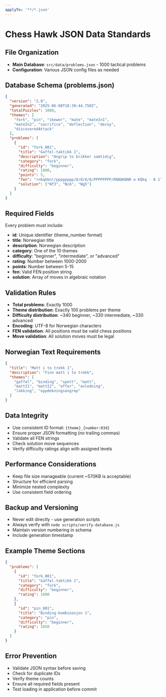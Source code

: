 ```yaml
---
applyTo: '**/*.json'
---
```


# Chess Hawk JSON Data Standards

## File Organization
- **Main Database**: `src/data/problems.json` - 1000 tactical problems
- **Configuration**: Various JSON config files as needed

## Database Schema (problems.json)
```json
{
  "version": "2.0",
  "generated": "2025-06-08T18:39:44.750Z",
  "totalPuzzles": 1000,
  "themes": [
    "fork", "pin", "skewer", "mate", "mateIn1", 
    "mateIn2", "sacrifice", "deflection", "decoy", 
    "discoveredAttack"
  ],
  "problems": [
    {
      "id": "fork_001",
      "title": "Gaffel-taktikk 1",
      "description": "Angrip to brikker samtidig",
      "category": "fork",
      "difficulty": "beginner",
      "rating": 1000,
      "points": 5,
      "fen": "rnbqkbnr/pppppppp/8/8/8/8/PPPPPPPP/RNBQKBNR w KQkq - 0 1",
      "solution": ["Nf3", "Nc6", "Ng5"]
    }
  ]
}
```

## Required Fields
Every problem must include:
- **id**: Unique identifier (theme_number format)
- **title**: Norwegian title
- **description**: Norwegian description
- **category**: One of the 10 themes
- **difficulty**: "beginner", "intermediate", or "advanced"
- **rating**: Number between 1000-2000
- **points**: Number between 5-15
- **fen**: Valid FEN position string
- **solution**: Array of moves in algebraic notation

## Validation Rules
- **Total problems**: Exactly 1000
- **Theme distribution**: Exactly 100 problems per theme
- **Difficulty distribution**: ~340 beginner, ~330 intermediate, ~330 advanced
- **Encoding**: UTF-8 for Norwegian characters
- **FEN validation**: All positions must be valid chess positions
- **Move validation**: All solution moves must be legal

## Norwegian Text Requirements
```json
{
  "title": "Matt i to trekk 1",
  "description": "Finn matt i to trekk",
  "themes": [
    "gaffel", "binding", "spett", "matt", 
    "mattI1", "mattI2", "offer", "avledning", 
    "lokking", "oppdekningsangrep"
  ]
}
```

## Data Integrity
- Use consistent ID format: `{theme}_{number:03d}`
- Ensure proper JSON formatting (no trailing commas)
- Validate all FEN strings
- Check solution move sequences
- Verify difficulty ratings align with assigned levels

## Performance Considerations
- Keep file size manageable (current ~570KB is acceptable)
- Structure for efficient parsing
- Minimize nested complexity
- Use consistent field ordering

## Backup and Versioning
- Never edit directly - use generation scripts
- Always verify with `node scripts/verify-database.js`
- Maintain version numbering in schema
- Include generation timestamp

## Example Theme Sections
```json
{
  "problems": [
    {
      "id": "fork_001",
      "title": "Gaffel-taktikk 1",
      "category": "fork",
      "difficulty": "beginner",
      "rating": 1000
    },
    {
      "id": "pin_001", 
      "title": "Binding-kombinasjon 1",
      "category": "pin",
      "difficulty": "beginner",
      "rating": 1050
    }
  ]
}
```

## Error Prevention
- Validate JSON syntax before saving
- Check for duplicate IDs
- Verify theme counts
- Ensure all required fields present
- Test loading in application before commit
